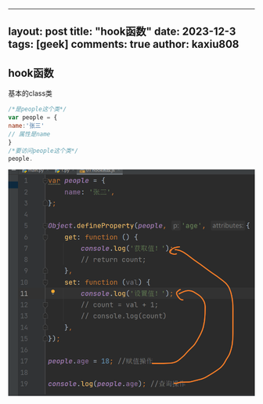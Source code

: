 
---
layout: post
title: "hook函数"
date:   2023-12-3
tags: [geek]
comments: true
author: kaxiu808  
---
## hook函数
基本的class类

```js
/*是people这个类*/
var people = {
name:'张三'
// 属性是name 
}
/*要访问people这个类*/
people.
```

![输入图片说明](/imgs/2023-12-03/Re0eajGjW5vv0OWN.png)
<!--stackedit_data:
eyJoaXN0b3J5IjpbLTExMDUzNjQ1MV19
-->